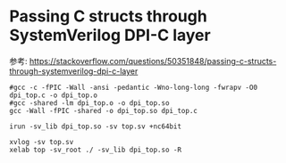 # Passing C structs through SystemVerilog DPI-C layer

参考: https://stackoverflow.com/questions/50351848/passing-c-structs-through-systemverilog-dpi-c-layer

```
#gcc -c -fPIC -Wall -ansi -pedantic -Wno-long-long -fwrapv -O0 dpi_top.c -o dpi_top.o
#gcc -shared -lm dpi_top.o -o dpi_top.so
gcc -Wall -fPIC -shared -o dpi_top.so dpi_top.c
```

```
irun -sv_lib dpi_top.so -sv top.sv +nc64bit
```


```
xvlog -sv top.sv
xelab top -sv_root ./ -sv_lib dpi_top.so -R
```
